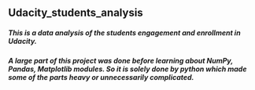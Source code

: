 ## Udacity_students_analysis
##### This is a data analysis of the students engagement and enrollment in Udacity. 
##### A large part of this project was done before learning about NumPy, Pandas, Matplotlib modules. So it is solely done by python which made some of the parts heavy or unnecessarily complicated.  
